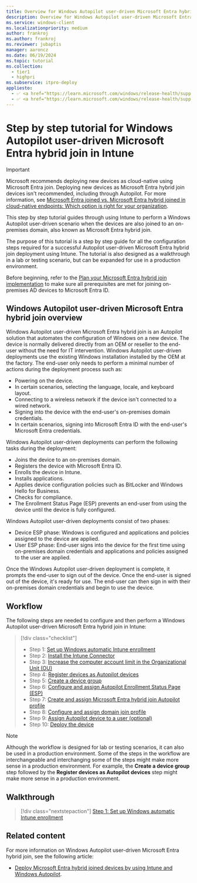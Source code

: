 ```yaml
---
title: Overview for Windows Autopilot user-driven Microsoft Entra hybrid join in Intune
description: Overview for Windows Autopilot user-driven Microsoft Entra hybrid join in Intune.
ms.service: windows-client
ms.localizationpriority: medium
author: frankroj
ms.author: frankroj
ms.reviewer: jubaptis
manager: aaroncz
ms.date: 06/19/2024
ms.topic: tutorial
ms.collection:
  - tier1
  - highpri
ms.subservice: itpro-deploy
appliesto:
  - ✅ <a href="https://learn.microsoft.com/windows/release-health/supported-versions-windows-client" target="_blank">Windows 11</a>
  - ✅ <a href="https://learn.microsoft.com/windows/release-health/supported-versions-windows-client" target="_blank">Windows 10</a>
---
```


# Step by step tutorial for Windows Autopilot user-driven Microsoft Entra hybrid join in Intune

> [!IMPORTANT]
>
> Microsoft recommends deploying new devices as cloud-native using Microsoft Entra join. Deploying new devices as Microsoft Entra hybrid join devices isn't recommended, including through Autopilot. For more information, see [Microsoft Entra joined vs. Microsoft Entra hybrid joined in cloud-native endpoints: Which option is right for your organization](/intune/solutions/cloud-native-endpoints/azure-ad-joined-hybrid-azure-ad-joined#which-option-is-right-for-your-organization).

This step by step tutorial guides through using Intune to perform a Windows Autopilot user-driven scenario when the devices are also joined to an on-premises domain, also known as Microsoft Entra hybrid join.

The purpose of this tutorial is a step by step guide for all the configuration steps required for a successful Autopilot user-driven Microsoft Entra hybrid join deployment using Intune. The tutorial is also designed as a walkthrough in a lab or testing scenario, but can be expanded for use in a production environment.

Before beginning, refer to the [Plan your Microsoft Entra hybrid join implementation](/azure/active-directory/devices/hybrid-azuread-join-plan) to make sure all prerequisites are met for joining on-premises AD devices to Microsoft Entra ID.

## Windows Autopilot user-driven Microsoft Entra hybrid join overview

Windows Autopilot user-driven Microsoft Entra hybrid join is an Autopilot solution that automates the configuration of Windows on a new device. The device is normally delivered directly from an OEM or reseller to the end-user without the need for IT intervention. Windows Autopilot user-driven deployments use the existing Windows installation installed by the OEM at the factory. The end-user only needs to perform a minimal number of actions during the deployment process such as:

- Powering on the device.
- In certain scenarios, selecting the language, locale, and keyboard layout.
- Connecting to a wireless network if the device isn't connected to a wired network.
- Signing into the device with the end-user's on-premises domain credentials.
- In certain scenarios, signing into Microsoft Entra ID with the end-user's Microsoft Entra credentials.

Windows Autopilot user-driven deployments can perform the following tasks during the deployment:

- Joins the device to an on-premises domain.
- Registers the device with Microsoft Entra ID.
- Enrolls the device in Intune.
- Installs applications.
- Applies device configuration policies such as BitLocker and Windows Hello for Business.
- Checks for compliance.
- The Enrollment Status Page (ESP) prevents an end-user from using the device until the device is fully configured.

Windows Autopilot user-driven deployments consist of two phases:

- Device ESP phase: Windows is configured and applications and policies assigned to the device are applied.
- User ESP phase: End-user signs into the device for the first time using on-premises domain credentials and applications and policies assigned to the user are applied.

Once the Windows Autopilot user-driven deployment is complete, it prompts the end-user to sign out of the device. Once the end-user is signed out of the device, it's ready for use. The end-user can then sign in with their on-premises domain credentials and begin to use the device.

## Workflow

The following steps are needed to configure and then perform a Windows Autopilot user-driven Microsoft Entra hybrid join in Intune:

> [!div class="checklist"]
>
> - Step 1: [Set up Windows automatic Intune enrollment](hybrid-azure-ad-join-automatic-enrollment.md)
> - Step 2: [Install the Intune Connector](hybrid-azure-ad-join-intune-connector.md)
> - Step 3: [Increase the computer account limit in the Organizational Unit (OU)](hybrid-azure-ad-join-computer-account-limit.md)
> - Step 4: [Register devices as Autopilot devices](hybrid-azure-ad-join-register-device.md)
> - Step 5: [Create a device group](hybrid-azure-ad-join-device-group.md)
> - Step 6: [Configure and assign Autopilot Enrollment Status Page (ESP)](hybrid-azure-ad-join-esp.md)
> - Step 7: [Create and assign Microsoft Entra hybrid join Autopilot profile](hybrid-azure-ad-join-autopilot-profile.md)
> - Step 8: [Configure and assign domain join profile](hybrid-azure-ad-join-domain-join-profile.md)
> - Step 9: [Assign Autopilot device to a user (optional)](hybrid-azure-ad-join-assign-device-to-user.md)
> - Step 10: [Deploy the device](hybrid-azure-ad-join-deploy-device.md)

> [!NOTE]
>
> Although the workflow is designed for lab or testing scenarios, it can also be used in a production environment. Some of the steps in the workflow are interchangeable and interchanging some of the steps might make more sense in a production environment. For example, the **Create a device group** step followed by the **Register devices as Autopilot devices** step might make more sense in a production environment.

## Walkthrough

> [!div class="nextstepaction"]
> [Step 1: Set up Windows automatic Intune enrollment](hybrid-azure-ad-join-automatic-enrollment.md)

## Related content

For more information on Windows Autopilot user-driven Microsoft Entra hybrid join, see the following article:

- [Deploy Microsoft Entra hybrid joined devices by using Intune and Windows Autopilot](../../windows-autopilot-hybrid.md).
